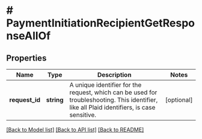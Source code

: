 # # PaymentInitiationRecipientGetResponseAllOf

## Properties

Name | Type | Description | Notes
------------ | ------------- | ------------- | -------------
**request_id** | **string** | A unique identifier for the request, which can be used for troubleshooting. This identifier, like all Plaid identifiers, is case sensitive. | [optional]

[[Back to Model list]](../../README.md#models) [[Back to API list]](../../README.md#endpoints) [[Back to README]](../../README.md)
